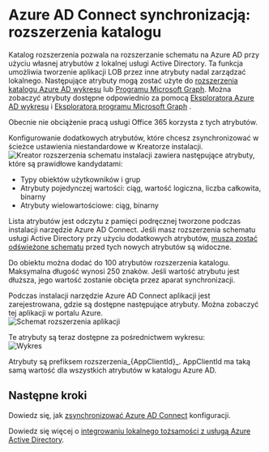 <properties
   pageTitle="Azure AD Connect synchronizacją: Katalog rozszerzenia | Microsoft Azure"
   description="W tym temacie opisano funkcję rozszerzenia katalog w narzędzie Azure AD Connect."
   services="active-directory"
   documentationCenter=""
   authors="AndKjell"
   manager="femila"
   editor=""/>

<tags
   ms.service="active-directory"
   ms.devlang="na"
   ms.topic="article"
   ms.tgt_pltfrm="na"
   ms.workload="identity"
   ms.date="08/19/2016"
   ms.author="billmath"/>

# <a name="azure-ad-connect-sync-directory-extensions"></a>Azure AD Connect synchronizacją: rozszerzenia katalogu
Katalog rozszerzenia pozwala na rozszerzanie schematu na Azure AD przy użyciu własnej atrybutów z lokalnej usługi Active Directory. Ta funkcja umożliwia tworzenie aplikacji LOB przez inne atrybuty nadal zarządzać lokalnego. Następujące atrybuty mogą zostać użyte do [rozszerzenia katalogu Azure AD wykresu](https://msdn.microsoft.com/Library/Azure/Ad/Graph/howto/azure-ad-graph-api-directory-schema-extensions) lub [Programu Microsoft Graph](https://graph.microsoft.io/). Można zobaczyć atrybuty dostępne odpowiednio za pomocą [Eksploratora Azure AD wykresu](https://graphexplorer.cloudapp.net) i [Eksploratora programu Microsoft Graph](https://graphexplorer2.azurewebsites.net/) .

Obecnie nie obciążenie pracą usługi Office 365 korzysta z tych atrybutów.

Konfigurowanie dodatkowych atrybutów, które chcesz zsynchronizować w ścieżce ustawienia niestandardowe w Kreatorze instalacji.
![Kreator rozszerzenia schematu](./media/active-directory-aadconnectsync-feature-directory-extensions/extension2.png) instalacji zawiera następujące atrybuty, które są prawidłowe kandydatami:

- Typy obiektów użytkowników i grup
- Atrybuty pojedynczej wartości: ciąg, wartość logiczna, liczba całkowita, binarny
- Atrybuty wielowartościowe: ciąg, binarny

Lista atrybutów jest odczytu z pamięci podręcznej tworzone podczas instalacji narzędzie Azure AD Connect. Jeśli masz rozszerzenia schematu usługi Active Directory przy użyciu dodatkowych atrybutów, [muszą zostać odświeżone schematu](active-directory-aadconnectsync-installation-wizard.md#refresh-directory-schema) przed tych nowych atrybutów są widoczne.

Do obiektu można dodać do 100 atrybutów rozszerzenia katalogu. Maksymalna długość wynosi 250 znaków. Jeśli wartość atrybutu jest dłuższa, jego wartość zostanie obcięta przez aparat synchronizacji.

Podczas instalacji narzędzie Azure AD Connect aplikacji jest zarejestrowana, gdzie są dostępne następujące atrybuty. Można zobaczyć tej aplikacji w portalu Azure.  
![Schemat rozszerzenia aplikacji](./media/active-directory-aadconnectsync-feature-directory-extensions/extension3.png)

Te atrybuty są teraz dostępne za pośrednictwem wykresu:  
![Wykres](./media/active-directory-aadconnectsync-feature-directory-extensions/extension4.png)

Atrybuty są prefiksem rozszerzenia\_{AppClientId}\_. AppClientId ma taką samą wartość dla wszystkich atrybutów w katalogu Azure AD.

## <a name="next-steps"></a>Następne kroki
Dowiedz się, jak [zsynchronizować Azure AD Connect](active-directory-aadconnectsync-whatis.md) konfiguracji.

Dowiedz się więcej o [integrowaniu lokalnego tożsamości z usługą Azure Active Directory](active-directory-aadconnect.md).

